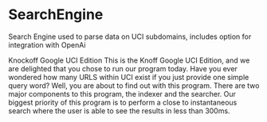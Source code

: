 # SearchEngine
Search Engine used to parse data on UCI subdomains, includes option for integration with OpenAi

Knockoff Google UCI Edition
This is the Knoff Google UCI Edition, and we are delighted that you chose to run our program today. Have you ever wondered how many URLS within UCI exist if you just provide one simple query word? Well, you are about to find out with this program. There are two major components to this program, the indexer and the searcher. Our biggest priority of this program is to perform a close to instantaneous search where the user is able to see the results in less than 300ms. 
